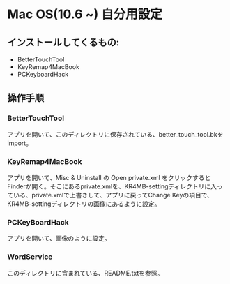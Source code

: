 # Mac OS(10.6 ~) 自分用設定

## インストールしてくるもの:
* BetterTouchTool
* KeyRemap4MacBook
* PCKeyboardHack

## 操作手順
### BetterTouchTool
アプリを開いて、このディレクトリに保存されている、better_touch_tool.bkをimport。

### KeyRemap4MacBook
アプリを開いて、Misc & Uninstall の Open private.xml をクリックするとFinderが開く。そこにあるprivate.xmlを、KR4MB-settingディレクトリに入っている、private.xmlで上書きして、アプリに戻ってChange Keyの項目で、KR4MB-settingディレクトリの画像にあるように設定。

### PCKeyBoardHack
アプリを開いて、画像のように設定。

### WordService
このディレクトリに含まれている、README.txtを参照。
